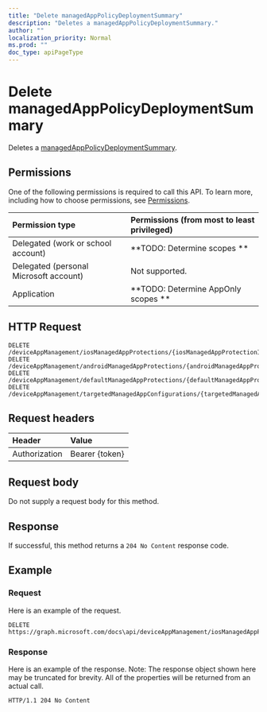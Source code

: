 ```yaml
---
title: "Delete managedAppPolicyDeploymentSummary"
description: "Deletes a managedAppPolicyDeploymentSummary."
author: ""
localization_priority: Normal
ms.prod: ""
doc_type: apiPageType
---
```


# Delete managedAppPolicyDeploymentSummary

Deletes a [managedAppPolicyDeploymentSummary](../resources/managedapppolicydeploymentsummary.md).

## Permissions
One of the following permissions is required to call this API. To learn more, including how to choose permissions, see [Permissions](/concepts/permissions-reference.md).

|Permission type|Permissions (from most to least privileged)|
|:---|:---|
|Delegated (work or school account)|**TODO: Determine scopes **|
|Delegated (personal Microsoft account)|Not supported.|
|Application|**TODO: Determine AppOnly scopes **|

## HTTP Request
<!-- {
  "blockType": "ignored"
}
-->
``` http
DELETE /deviceAppManagement/iosManagedAppProtections/{iosManagedAppProtectionId}/deploymentSummary
DELETE /deviceAppManagement/androidManagedAppProtections/{androidManagedAppProtectionId}/deploymentSummary
DELETE /deviceAppManagement/defaultManagedAppProtections/{defaultManagedAppProtectionId}/deploymentSummary
DELETE /deviceAppManagement/targetedManagedAppConfigurations/{targetedManagedAppConfigurationId}/deploymentSummary
```

## Request headers
|Header|Value|
|:---|:---|
|Authorization|Bearer {token}|

## Request body
Do not supply a request body for this method.

## Response
If successful, this method returns a `204 No Content` response code.

## Example

### Request
Here is an example of the request.
<!-- {
  "blockType": "request",
  "name": "delete_managedapppolicydeploymentsummary"
}
-->
``` http
DELETE https://graph.microsoft.com/docs\api/deviceAppManagement/iosManagedAppProtections/{iosManagedAppProtectionId}/deploymentSummary
```

### Response
Here is an example of the response. Note: The response object shown here may be truncated for brevity. All of the properties will be returned from an actual call.
<!-- {
  "blockType": "response",
  "truncated": true
}
-->
``` http
HTTP/1.1 204 No Content
```

